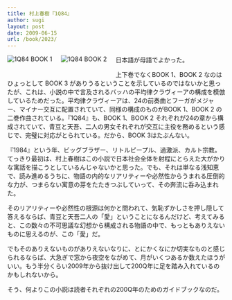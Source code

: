 ```yaml
---
title: 村上春樹『1Q84』
author: sugi
layout: post
date: 2009-06-15
url: /book/2023/
---
```

<a href="http://www.amazon.co.jp/exec/obidos/ASIN/4103534222/chezsugi-22/ref=nosim/" name="amazletlink" target="_blank"><img src="http://i1.wp.com/ecx.images-amazon.com/images/I/41wyR3LA5GL._SL160_.jpg?w=660" alt="1Q84 BOOK 1" class="alignleft" style="float: left; margin: 0 20px 20px 0;" data-recalc-dims="1" /></a><a href="http://www.amazon.co.jp/exec/obidos/ASIN/4103534230/chezsugi-22/ref=nosim/" name="amazletlink" target="_blank"><img src="http://i0.wp.com/ecx.images-amazon.com/images/I/41shjjawEPL._SL160_.jpg?w=660" alt="1Q84 BOOK 2" class="alignleft" style="float: left; margin: 0 20px 20px 0;" data-recalc-dims="1" /></a>

日本語が母語でよかった。

上下巻でなくBOOK 1、BOOK 2 なのはひょっとして BOOK 3 がありうるということを示しているのではないかと思ったが、これは、小説の中で言及されるバッハの平均律クラヴィーアの構成を模倣しているためだった。平均律クラヴィーアは、24の前奏曲とフーガがメジャー、マイナー交互に配置されていて、同様の構成のものがBOOK 1、BOOK 2 の二巻作曲されている。『1Q84』も、BOOK 1、BOOK 2 それぞれが24の章から構成されていて、青豆と天吾、二人の男女それぞれが交互に主役を務めるという感じで、完璧に対応がとられている。だから、BOOK 3はたぶんない。

『1984』という年、ビッグブラザー、リトルピープル、過激派、カルト宗教。てっきり最初は、村上春樹はこの小説で日本社会全体を射程にとらえた大がかりな寓話を描こうとしているんじゃないかと思った。でも、それは単なる浅知恵で、読み進めるうちに、物語の内的なリアリティーや必然性からうまれる圧倒的な力が、つまらない寓意の芽をたたきつぶしていって、その奔流に呑み込まれた。

そのリアリティーや必然性の根源は何かと問われて、気恥ずかしさを押し隠して答えるならば、青豆と天吾二人の「愛」ということになるんだけど、考えてみると、この数々の不可思議な幻想から構成される物語の中で、もっともありえないものに思えるのが、この「愛」だ。

でもそのありえないものがありえないなりに、とにかくなにか切実なものと感じられるならば、大急ぎで窓から夜空をながめて、月がいくつあるか数えたほうがいい。もう半分くらい2009年から抜け出して200Q年に足を踏み入れているのかもしれないから。

そう、何よりこの小説は読者それぞれの200Q年のためのガイドブックなのだ。

